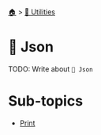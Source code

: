 <!--startTocHeader-->
[🏠](../../README.md) > [🔧 Utilities](../README.md)
# 🍠 Json
<!--endTocHeader-->

TODO: Write about `🍠 Json`

<!--startTocSubTopic-->
# Sub-topics
* [Print](print.md)
<!--endTocSubTopic-->